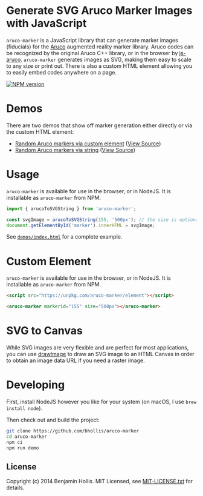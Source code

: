 # Generate SVG Aruco Marker Images with JavaScript

`aruco-marker` is a JavaScript library that can generate marker images (fiducials) for the [Aruco](https://github.com/paroj/aruco) augmented reality marker library. Aruco codes can be recognized by the original Aruco C++ library, or in the browser by [js-aruco](https://github.com/jcmellado/js-aruco). `aruco-marker` generates images as SVG, making them easy to scale to any size or print out. There is also a custom HTML element allowing you to easily embed codes anywhere on a page.

[![NPM version](https://badge.fury.io/js/aruco-marker.svg)](https://www.npmjs.com/package/aruco-marker)

# Demos

There are two demos that show off marker generation either directly or via the custom HTML element:

- [Random Aruco markers via custom element](http://bhollis.github.io/aruco-marker/demos/element.html) ([View Source](https://github.com/bhollis/aruco-marker/blob/master/demos/element.html))
- [Random Aruco markers via string](http://bhollis.github.io/aruco-marker/demos/index.html) ([View Source](https://github.com/bhollis/aruco-marker/blob/master/demos/index.html))

# Usage

`aruco-marker` is available for use in the browser, or in NodeJS. It is installable as `aruco-marker` from NPM.

```javascript
import { arucoToSVGString } from 'aruco-marker';

const svgImage = arucoToSVGString(155, '500px'); // the size is optional
document.getElementById('marker').innerHTML = svgImage;
```

See [`demos/index.html`](https://github.com/bhollis/aruco-marker/blob/master/demos/index.html) for a complete example.

# Custom Element

`aruco-marker` is available for use in the browser, or in NodeJS. It is installable as `aruco-marker` from NPM.

```html
<script src="https://unpkg.com/aruco-marker/element"></script>

<aruco-marker markerid="155" size="500px"></aruco-marker>
```

# SVG to Canvas

While SVG images are very flexible and are perfect for most applications, you can use [drawImage](https://developer.mozilla.org/en-US/docs/Web/API/CanvasRenderingContext2D/drawImage) to draw an SVG image to an HTML Canvas in order to obtain an image data URL if you need a raster image.

# Developing

First, install NodeJS however you like for your system (on macOS, I use `brew install node`).

Then check out and build the project:

```bash
git clone https://github.com/bhollis/aruco-marker
cd aruco-marker
npm ci
npm run demo
```

## License

Copyright (c) 2014 Benjamin Hollis. MIT Licensed, see [MIT-LICENSE.txt](https://github.com/bhollis/aruco-marker/blob/master/MIT-LICENSE.txt) for details.
